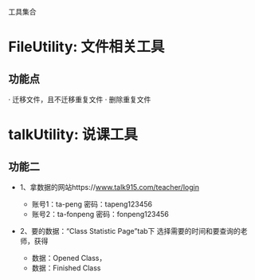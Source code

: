 工具集合

# FileUtility: 文件相关工具
## 功能点
· 迁移文件，且不迁移重复文件
· 删除重复文件



# talkUtility: 说课工具
## 功能二
- 1、拿数据的网站https://www.talk915.com/teacher/login

  - 账号1：ta-peng
  密码：tapeng123456
  - 账号2：ta-fonpeng
  密码：fonpeng123456
- 2、要的数据：“Class Statistic Page”tab下
  选择需要的时间和要查询的老师，获得
  - 数据：Opened Class，
  - 数据：Finished Class
